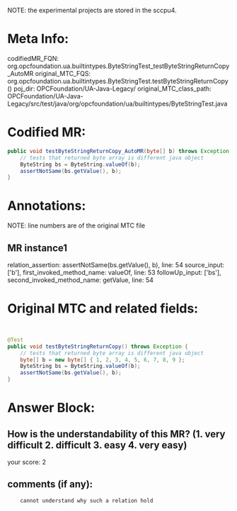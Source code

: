 NOTE: the experimental projects are stored in the sccpu4.

# Meta Info:
codifiedMR_FQN:
org.opcfoundation.ua.builtintypes.ByteStringTest_testByteStringReturnCopy_AutoMR
original_MTC_FQS:
org.opcfoundation.ua.builtintypes.ByteStringTest.testByteStringReturnCopy()
poj_dir:
OPCFoundation/UA-Java-Legacy/
original_MTC_class_path:
OPCFoundation/UA-Java-Legacy/src/test/java/org/opcfoundation/ua/builtintypes/ByteStringTest.java

# Codified MR:
```java
public void testByteStringReturnCopy_AutoMR(byte[] b) throws Exception {
    // tests that returned byte array is different java object
    ByteString bs = ByteString.valueOf(b);
    assertNotSame(bs.getValue(), b);
}
```

# Annotations:
NOTE: line numbers are of the original MTC file
## MR instance1
relation_assertion: assertNotSame(bs.getValue(), b), line: 54 
source_input: ['b'], first_invoked_method_name: valueOf, line: 53 
followUp_input: ['bs'], second_invoked_method_name: getValue, line: 54 


# Original MTC and related fields:
```java


@Test
public void testByteStringReturnCopy() throws Exception {
    // tests that returned byte array is different java object
    byte[] b = new byte[] { 1, 2, 3, 4, 5, 6, 7, 8, 9 };
    ByteString bs = ByteString.valueOf(b);
    assertNotSame(bs.getValue(), b);
}

```


# Answer Block: 
## How is the understandability of this MR? (1. very difficult 2. difficult 3. easy 4. very easy)
your score: 2
 
## comments (if any): 
```txt
    cannot understand why such a relation hold

```

